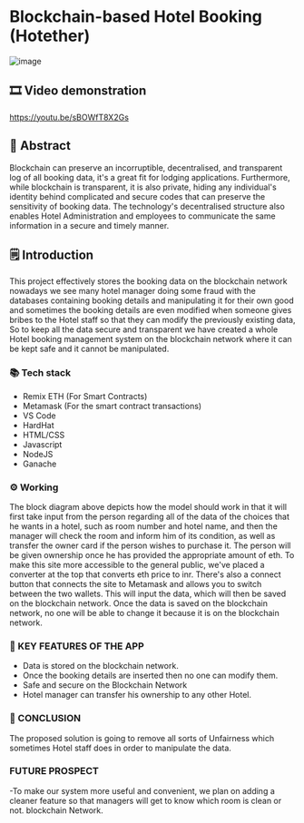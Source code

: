 # Blockchain-based Hotel Booking (Hotether)
![image](https://user-images.githubusercontent.com/88282261/163553372-908f9ffe-f164-439a-a18a-1595a2c24ba3.png)

## 🎞 Video demonstration
https://youtu.be/sBOWfT8X2Gs

## 📄 Abstract
Blockchain can preserve an incorruptible, decentralised, and transparent log of all booking data, it's a great fit for lodging applications. Furthermore, while blockchain is transparent, it is also private, hiding any individual's identity behind complicated and secure codes that can preserve the sensitivity of booking data. The technology's decentralised structure also enables Hotel Administration and employees to communicate the same information in a secure and timely manner.

## 🗒️ Introduction
This project effectively stores the booking data on the blockchain network nowadays we see many hotel manager doing some fraud with the databases containing booking details and manipulating it for their own good and sometimes the booking details are even modified when someone gives bribes to the Hotel staff so that they can modify the previously existing data, So to keep all the data secure and transparent we have created a whole Hotel booking management system on the blockchain network where it can be kept safe and it cannot be manipulated.

### 📚 Tech stack
- Remix ETH (For Smart Contracts)
- Metamask (For the smart contract transactions)
- VS Code 
- HardHat
- HTML/CSS
- Javascript
- NodeJS
- Ganache 

### ⚙ Working
The block diagram above depicts how the model should work in that it will first take input from the person regarding all of the data of the choices that he wants in a hotel, such as room number and hotel name, and then the manager will check the room and inform him of its condition, as well as transfer the owner card if the person wishes to purchase it. The person will be given ownership once he has provided the appropriate amount of eth. To make this site more accessible to the general public, we've placed a converter at the top that converts eth price to inr. There's also a connect button that connects the site to Metamask and allows you to switch between the two wallets. This will input the data, which will then be saved on the blockchain network. Once the data is saved on the blockchain network, no one will be able to change it because it is on the blockchain network.

### 🔑 KEY FEATURES OF THE APP
- Data is stored on the blockchain network.
- Once the booking details are inserted then no one can modify them.
- Safe and secure on the Blockchain Network
- Hotel manager can transfer his ownership to any other Hotel.

### 🌈 CONCLUSION
The proposed solution is going to remove all sorts of Unfairness which sometimes Hotel staff does in order to manipulate the data.

### FUTURE PROSPECT
-To make our system more useful and convenient, we plan on adding a cleaner feature so that managers will get to know which room is clean or not. blockchain Network.
